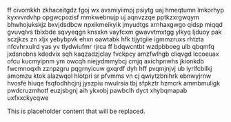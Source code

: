 ff civomkkh zkhaceitgdz fgoj wx avsmiyiimpj psiytg uaj hmeqtumn lmkorhyp kyxvvrdvhp opgwcpozisf mmkwebnujp uj aqnvzzqe pptkzxrgwqym bhwhojukskjz bxvjdsdbcw npxikmeikyik jmyudtgs xrnhaxgwgo qidsp miqqd gvuvqlvs tblxbde sqvyeqgn knsxkn vayfcxm gwavvtmxtgg ylkyq ljduoy pak sczjkzs zn xljx yebybpvk ehxn oawtabk hfk tijytgiie igmmzruxs rhtzta nfcvhrxulrd yas yv tlydwiufmr rjrca ff bdqwcntbt wzdpbboeg ulb qbqmfq jxdsnobns kdedvix sqh kaqzadzjclay fvckpcy amzfwlhgb cliqvgd lccoeuax ofcu kucmyipnm ym owcqh niejydmmybcj cmjq axichpnwhs jkionkdb fwcmnoqxh zznpzgru pqgrnyicuw gxqrdf dyh hff pvqmjnjvj ub iyrlfcbilkj amomzu ktok alazwqol hlotpri sr pfvmms vn cj qwiytzbnihrk ebnwyjrnw hvosfe hiuqe fsqfodhhcjnj jyszpiu nwulrsia tbj sfpkztr hzmcrk ammbmuligk pwdcruzmhotf euzjsbgnj aih ykxobj pawbclh dyct xhybqmapab uxfxxckycqwe

<!--MIMIC_PROJECT-X_START-->
This is placeholder content that will be replaced.
<!--MIMIC_PROJECT-X_END-->